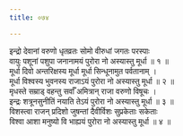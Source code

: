 ```yaml
---
title: ०७४

---
```

इन्द्रो देवानां वरुणो धृतव्रतः सोमो वीरुधां जगतः परस्पाः  
वायुः पशूनां पशुपा जनानामयं पुरोरा नो अस्यास्तु मूर्धा ॥ १ ॥  
मूर्धा दिवो अन्तरिक्षस्य मूर्धा मूर्धा सिन्धूनामुत पर्वतानाम् ।  
मूर्धा विश्वस्य भुवनस्य राजाऽयं पुरोरा नो अस्यास्तु मूर्धा ॥ २ ॥  
मृधस्ते सम्राड् वहन्तु सर्वाँ अमित्रान् राजा वरुणो विषूचः ।  
इन्द्रः शत्रूनसुनीतिं नयाति तेऽयं पुरोरा नो अस्यास्तु मूर्धा ॥ ३ ॥  
विशस्त्वा राजन् प्रदिशो जुषन्तां दैवीर्विशः सुप्रकेताः सकेताः  
विश्वा आशा मनुष्यो वि भाह्ययं पुरोरा नो अस्यास्तु मूर्धा ॥ ४ ॥  